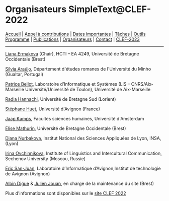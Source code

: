# Organisateurs SimpleText@CLEF-2022

[Accueil](./) | [Appel à contributions](./CFP) | [Dates importantes](./dates) | [Tâches](./tasks)  | [Outils](./tools) 
[Programme](./program) | [Publications](./publications) | [Organisateurs](./organisers) | [Contact](./contact) | [CLEF-2023](https://simpletext-project.com/2023/clef)

---

[Liana Ermakova](https://www.univ-brest.fr/hcti/menu/Membres/Enseignants-chercheurs/Ermakova--Liana) (Chair), HCTI – EA 4249, Université de Bretagne Occidentale (Brest)

[Sílvia Araújo](http://cehum.ilch.uminho.pt/researchers/25), Département d'études romanes de l'Université du Minho (Gualtar, Portugal)

[Patrice Bellot](https://ins2i.cnrs.fr/fr/personne/patrice-bellot), Laboratoire d’Informatique et Systèmes (LIS – CNRS/Aix-Marseille Université/Université de Toulon), Université de Aix-Marseille

[Radia Hannachi](https://fr.linkedin.com/in/radia-hannachi-0157141b), Université de Bretagne Sud (Lorient)

[Stéphane Huet](https://cv.archives-ouvertes.fr/shuet), Université d'Avignon (France)

[Jaap Kamps](https://e.humanities.uva.nl/), Facultes sciences humaines, Université d'Amsterdam

[Elise Mathurin](https://www.univ-brest.fr/hcti/menu/Membres/Enseignants-chercheurs/Mathurin--Elise), Université de Bretagne Occidentale (Brest)

[Diana Nurbakova](https://liris.cnrs.fr/page-membre/diana-nurbakova),  Institut National des Sciences Appliquées de Lyon, INSA, (Lyon)

[Irina Ovchinnikova](https://scholar.google.com/citations?user=WYESafoAAAAJ&hl=en), Institute of Linguistics and Intercultural Communication, Sechenov University (Moscou, Russie)

[Eric San-Juan](https://termwatch.es/), Laboratoire d’Informatique d’Avignon,Institut de technologie de Avignon (Avignon)

[Albin Digue](https://www.linkedin.com/in/albin-digue-07b3b4197/) & [Julien Jouan](https://www.linkedin.com/in/julien-jouan-39b49721b/), en charge de la maintenance du site (Brest)

Plus d'informations sont disponibles sur le [site CLEF 2022](https://clef2022.clef-initiative.eu/index.php)
